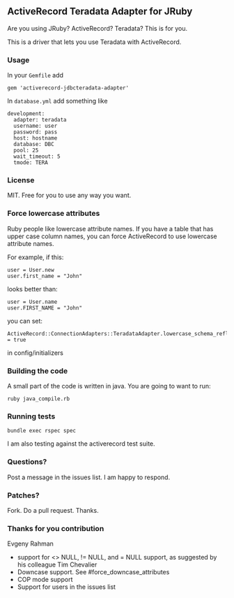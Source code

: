 ## ActiveRecord Teradata Adapter for JRuby

Are you using JRuby? ActiveRecord?  Teradata?  This is for you.

This is a driver that lets you use Teradata with ActiveRecord.

### Usage

In your `Gemfile` add

    gem 'activerecord-jdbcteradata-adapter'

In `database.yml` add something like
 
    development:
      adapter: teradata
      username: user
      password: pass
      host: hostname
      database: DBC
      pool: 25
      wait_timeout: 5
      tmode: TERA

### License

MIT.  Free for you to use any way you want.

### Force lowercase attributes

Ruby people like lowercase attribute names.  If you have a table that
has upper case column names, you can force ActiveRecord to use lowercase
attribute names.

For example, if this:

    user = User.new
    user.first_name = "John"

looks better than:

    user = User.name
    user.FIRST_NAME = "John"

you can set:

    ActiveRecord::ConnectionAdapters::TeradataAdapter.lowercase_schema_reflection = true

in config/initializers

### Building the code

A small part of the code is written in java.  You are going to want to
run:

    ruby java_compile.rb

### Running tests

    bundle exec rspec spec

I am also testing against the activerecord test suite.

### Questions?

Post a message in the issues list.  I am happy to respond.

### Patches?

Fork.  Do a pull request.  Thanks.

### Thanks for you contribution

Evgeny Rahman

* support for <> NULL, != NULL, and = NULL support, as suggested by his
  colleague Tim Chevalier
* Downcase support.  See #force_downcase_attributes
* COP mode support
* Support for users in the issues list



